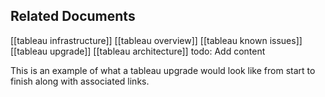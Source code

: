 ## Related Documents
[[tableau infrastructure]]
[[tableau overview]]
[[tableau known issues]]
[[tableau upgrade]]
[[tableau architecture]]
todo: Add content

This is an example of what a tableau upgrade would look like from start to finish along with associated links.
